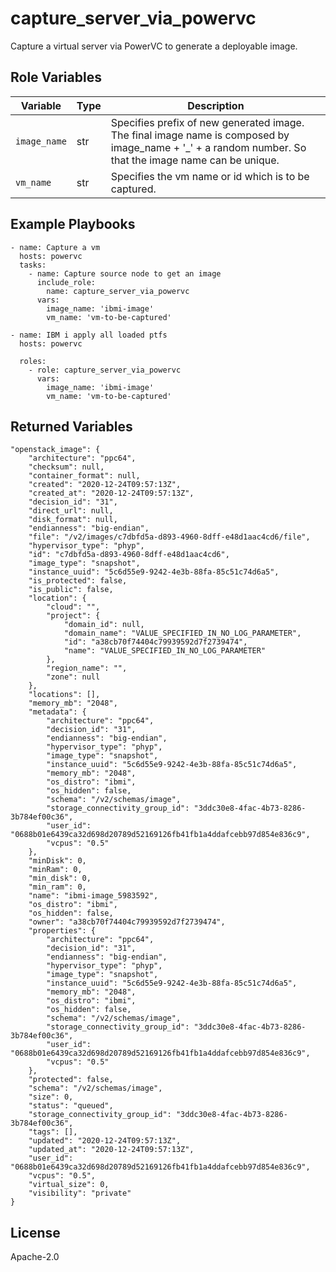 capture_server_via_powervc
=========
Capture a virtual server via PowerVC to generate a deployable image.

Role Variables
--------------

| Variable              | Type          | Description                                      |
|-----------------------|---------------|--------------------------------------------------|
| `image_name`      | str          | Specifies prefix of new generated image. The final image name is composed by image_name + '_' + a random number. So that the image name can be unique.                   |
| `vm_name`      | str          | Specifies the vm name or id which is to be captured.                      |


Example Playbooks
----------------
```
- name: Capture a vm
  hosts: powervc 
  tasks:
    - name: Capture source node to get an image
      include_role: 
        name: capture_server_via_powervc
      vars:
        image_name: 'ibmi-image'
        vm_name: 'vm-to-be-captured'

```

```
- name: IBM i apply all loaded ptfs
  hosts: powervc

  roles:
    - role: capture_server_via_powervc
      vars:
        image_name: 'ibmi-image'
        vm_name: 'vm-to-be-captured'
```

Returned Variables
----------------
```
"openstack_image": {
    "architecture": "ppc64",
    "checksum": null,
    "container_format": null,
    "created": "2020-12-24T09:57:13Z",
    "created_at": "2020-12-24T09:57:13Z",
    "decision_id": "31",
    "direct_url": null,
    "disk_format": null,
    "endianness": "big-endian",
    "file": "/v2/images/c7dbfd5a-d893-4960-8dff-e48d1aac4cd6/file",
    "hypervisor_type": "phyp",
    "id": "c7dbfd5a-d893-4960-8dff-e48d1aac4cd6",
    "image_type": "snapshot",
    "instance_uuid": "5c6d55e9-9242-4e3b-88fa-85c51c74d6a5",
    "is_protected": false,
    "is_public": false,
    "location": {
        "cloud": "",
        "project": {
            "domain_id": null,
            "domain_name": "VALUE_SPECIFIED_IN_NO_LOG_PARAMETER",
            "id": "a38cb70f74404c79939592d7f2739474",
            "name": "VALUE_SPECIFIED_IN_NO_LOG_PARAMETER"
        },
        "region_name": "",
        "zone": null
    },
    "locations": [],
    "memory_mb": "2048",
    "metadata": {
        "architecture": "ppc64",
        "decision_id": "31",
        "endianness": "big-endian",
        "hypervisor_type": "phyp",
        "image_type": "snapshot",
        "instance_uuid": "5c6d55e9-9242-4e3b-88fa-85c51c74d6a5",
        "memory_mb": "2048",
        "os_distro": "ibmi",
        "os_hidden": false,
        "schema": "/v2/schemas/image",
        "storage_connectivity_group_id": "3ddc30e8-4fac-4b73-8286-3b784ef00c36",
        "user_id": "0688b01e6439ca32d698d20789d52169126fb41fb1a4ddafcebb97d854e836c9",
        "vcpus": "0.5"
    },
    "minDisk": 0,
    "minRam": 0,
    "min_disk": 0,
    "min_ram": 0,
    "name": "ibmi-image_5983592",
    "os_distro": "ibmi",
    "os_hidden": false,
    "owner": "a38cb70f74404c79939592d7f2739474",
    "properties": {
        "architecture": "ppc64",
        "decision_id": "31",
        "endianness": "big-endian",
        "hypervisor_type": "phyp",
        "image_type": "snapshot",
        "instance_uuid": "5c6d55e9-9242-4e3b-88fa-85c51c74d6a5",
        "memory_mb": "2048",
        "os_distro": "ibmi",
        "os_hidden": false,
        "schema": "/v2/schemas/image",
        "storage_connectivity_group_id": "3ddc30e8-4fac-4b73-8286-3b784ef00c36",
        "user_id": "0688b01e6439ca32d698d20789d52169126fb41fb1a4ddafcebb97d854e836c9",
        "vcpus": "0.5"
    },
    "protected": false,
    "schema": "/v2/schemas/image",
    "size": 0,
    "status": "queued",
    "storage_connectivity_group_id": "3ddc30e8-4fac-4b73-8286-3b784ef00c36",
    "tags": [],
    "updated": "2020-12-24T09:57:13Z",
    "updated_at": "2020-12-24T09:57:13Z",
    "user_id": "0688b01e6439ca32d698d20789d52169126fb41fb1a4ddafcebb97d854e836c9",
    "vcpus": "0.5",
    "virtual_size": 0,
    "visibility": "private"
}
```
License
-------

Apache-2.0